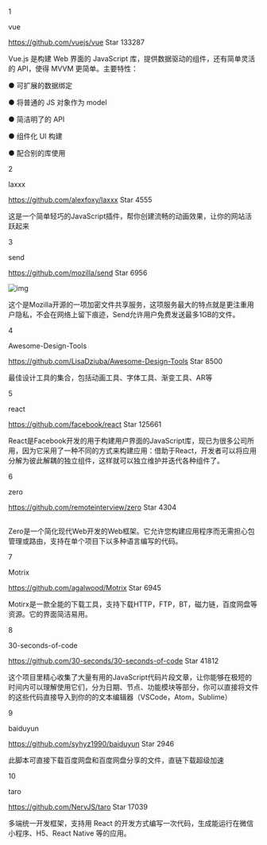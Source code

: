1

vue

https://github.com/vuejs/vue Star 133287



Vue.js 是构建 Web 界面的 JavaScript 库，提供数据驱动的组件，还有简单灵活的 API，使得 MVVM 更简单。主要特性：

● 可扩展的数据绑定

● 将普通的 JS 对象作为 model

● 简洁明了的 API

● 组件化 UI 构建

● 配合别的库使用



2

laxxx

https://github.com/alexfoxy/laxxx Star 4555



这是一个简单轻巧的JavaScript插件，帮你创建流畅的动画效果，让你的网站活跃起来



3

send

https://github.com/mozilla/send Star 6956



![img](https://mmbiz.qpic.cn/mmbiz_jpg/kOTNkic5gVBHh4xsicfOOd9sVPpFO9VakP2Rq9IHmLdVGeYmibp1tagSb4gwRicjBmBAWib3IWlzhRYfCibDvftFjq3w/640?wx_fmt=jpeg&tp=webp&wxfrom=5&wx_lazy=1&wx_co=1)



这个是Mozilla开源的一项加密文件共享服务，这项服务最大的特点就是更注重用户隐私，不会在网络上留下痕迹，Send允许用户免费发送最多1GB的文件。



4

Awesome-Design-Tools

https://github.com/LisaDziuba/Awesome-Design-Tools Star 8500



最佳设计工具的集合，包括动画工具、字体工具、渐变工具、AR等



5

react

https://github.com/facebook/react Star 125661



React是Facebook开发的用于构建用户界面的JavaScript库，现已为很多公司所用，因为它采用了一种不同的方式来构建应用：借助于React，开发者可以将应用分解为彼此解耦的独立组件，这样就可以独立维护并迭代各种组件了。



6

zero

https://github.com/remoteinterview/zero Star 4304



![img](data:image/gif;base64,iVBORw0KGgoAAAANSUhEUgAAAAEAAAABCAYAAAAfFcSJAAAADUlEQVQImWNgYGBgAAAABQABh6FO1AAAAABJRU5ErkJggg==)



Zero是一个简化现代Web开发的Web框架。它允许您构建应用程序而无需担心包管理或路由，支持在单个项目下以多种语言编写的代码。



7

Motrix

https://github.com/agalwood/Motrix Star 6945



Motirx是一款全能的下载工具，支持下载HTTP，FTP，BT，磁力链，百度网盘等资源。它的界面简洁易用。



8

30-seconds-of-code

https://github.com/30-seconds/30-seconds-of-code Star 41812



这个项目里精心收集了大量有用的JavaScript代码片段文章，让你能够在极短的时间内可以理解使用它们，分为日期、节点、功能模块等部分，你可以直接将文件的这些代码直接导入到你的的文本编辑器（VSCode，Atom，Sublime）



9

baiduyun

https://github.com/syhyz1990/baiduyun Star 2946



此脚本可直接下载百度网盘和百度网盘分享的文件，直链下载超级加速



10

taro

https://github.com/NervJS/taro Star 17039



多端统一开发框架，支持用 React 的开发方式编写一次代码，生成能运行在微信小程序、H5、React Native 等的应用。